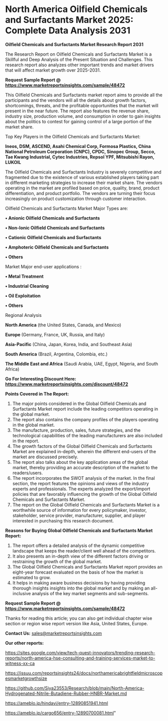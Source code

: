 # North America Oilfield Chemicals and Surfactants Market 2025: Complete Data Analysis 2031

<strong>Oilfield Chemicals and Surfactants Market Research Report 2031</strong>

The Research Report on Oilfield Chemicals and Surfactants Market is a Skillful and Deep Analysis of the Present Situation and Challenges. This research report also analyzes other important trends and market drivers that will affect market growth over 2025-2031.

<strong>Request Sample Report @ <a href=https://www.marketreportsinsights.com/sample/48472>https://www.marketreportsinsights.com/sample/48472</a></strong>

This Oilfield Chemicals and Surfactants market report aims to provide all the participants and the vendors will all the details about growth factors, shortcomings, threats, and the profitable opportunities that the market will present in the near future. The report also features the revenue share, industry size, production volume, and consumption in order to gain insights about the politics to contest for gaining control of a large portion of the market share.

Top Key Players in the Oilfield Chemicals and Surfactants Market:

<strong>Ineos, DSM, ASCEND, Asahi Chemical Corp, Formosa Plastics, China National Petroleum Corporation (CNPC), CPDC, Sinopec Group, Secco, Tae Kwang Industrial, Cytec Industries, Repsol YPF, Mitsubishi Rayon, LUKOIL</strong>

The Oilfield Chemicals and Surfactants Industry is severely competitive and fragmented due to the existence of various established players taking part in different marketing strategies to increase their market share. The vendors operating in the market are profiled based on price, quality, brand, product differentiation, and product portfolio. The vendors are turning their focus increasingly on product customization through customer interaction.

Oilfield Chemicals and Surfactants Market Major Types are:

<strong>•  Anionic Oilfield Chemicals and Surfactants

•  Non-Ionic Oilfield Chemicals and Surfactants

•  Cationic Oilfield Chemicals and Surfactants

•  Amphoteric Oilfield Chemicals and Surfactants

•  Others</strong>

Market Major end-user applications :

<strong>•  Metal Treatment

•  Industrial Cleaning

•  Oil Exploitation

•  Others</strong>

Regional Analysis

</u><strong><b>North America</b></strong> (the United States, Canada, and Mexico)

<strong><b>Europe </b></strong>(Germany, France, UK, Russia, and Italy)

<strong><b>Asia-Pacific</b></strong> (China, Japan, Korea, India, and Southeast Asia)

<strong><b>South America</b></strong> (Brazil, Argentina, Colombia, etc.)

<strong><b>The Middle East and Africa</b></strong> (Saudi Arabia, UAE, Egypt, Nigeria, and South Africa)

<strong>Go For Interesting Discount Here: <a href=https://www.marketreportsinsights.com/discount/48472>https://www.marketreportsinsights.com/discount/48472</a></strong>

<strong>Points Covered in The Report:</strong>
<ol>
  <li>The major points considered in the Global Oilfield Chemicals and Surfactants Market report include the leading competitors operating in the global market.</li>
  <li>The report also contains the company profiles of the players operating in the global market.</li>
  <li>The manufacture, production, sales, future strategies, and the technological capabilities of the leading manufacturers are also included in the report.</li>
  <li>The growth factors of the Global Oilfield Chemicals and Surfactants Market are explained in-depth, wherein the different end-users of the market are discussed precisely.</li>
  <li>The report also talks about the key application areas of the global market, thereby providing an accurate description of the market to the readers/users.</li>
  <li>The report incorporates the SWOT analysis of the market. In the final section, the report features the opinions and views of the industry experts and professionals. The experts analyzed the export/import policies that are favorably influencing the growth of the Global Oilfield Chemicals and Surfactants Market.</li>
  <li>The report on the Global Oilfield Chemicals and Surfactants Market is a worthwhile source of information for every policymaker, investor, stakeholder, service provider, manufacturer, supplier, and player interested in purchasing this research document.</li>
</ol>
<strong>Reasons for Buying Global Oilfield Chemicals and Surfactants Market Report:</strong>

<ol>
  <li>The report offers a detailed analysis of the dynamic competitive landscape that keeps the reader/client well ahead of the competitors.</li>
  <li>It also presents an in-depth view of the different factors driving or restraining the growth of the global market.</li>
  <li>The Global Oilfield Chemicals and Surfactants Market report provides an eight-year forecast evaluated on the basis of how the market is estimated to grow.</li>
  <li>It helps in making aware business decisions by having providing thorough insights insights into the global market and by making an all-inclusive analysis of the key market segments and sub-segments.</li>
</ol>
<strong>Request Sample Report @ <a href=https://www.marketreportsinsights.com/sample/48472>https://www.marketreportsinsights.com/sample/48472</a></strong>


Thanks for reading this article; you can also get individual chapter wise section or region wise report version like Asia, United States, Europe.

<strong>Contact Us:</strong>
sales@marketreportsinsights.com

<strong>Our other reports:</strong>

<a href=https://sites.google.com/view/tech-quest-innovators/trending-research-reports/north-america-hse-consulting-and-training-services-market-to-witness-xx-ca>https://sites.google.com/view/tech-quest-innovators/trending-research-reports/north-america-hse-consulting-and-training-services-market-to-witness-xx-ca</a>

<a href=https://issuu.com/reportsinsights24/docs/northamericabrightfieldmicroscopesmarketgrowthsize>https://issuu.com/reportsinsights24/docs/northamericabrightfieldmicroscopesmarketgrowthsize</a>

<a href=https://github.com/Siya23553/Research/blob/main/North-America-Hydrogenated-Nitrile-Butadiene-Rubber-HNBR-Market.md>https://github.com/Siya23553/Research/blob/main/North-America-Hydrogenated-Nitrile-Butadiene-Rubber-HNBR-Market.md</a>

<a href=https://ameblo.jp/hindavi/entry-12890851941.html>https://ameblo.jp/hindavi/entry-12890851941.html</a>

<a href=https://ameblo.jp/cargo656/entry-12890700081.html>https://ameblo.jp/cargo656/entry-12890700081.html</a>"
